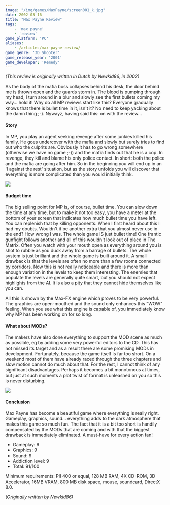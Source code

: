 ```yaml
---
image: "/img/games/MaxPayne/screen001_k.jpg"
date: 2002-03-16
title: "Max Payne Review"
tags:
    - 'max payne'
    - 'review'
game_platform: 'PC'
aliases:
    - /articles/max-payne-review/
game_genre: '3D Shooter'
game_release_year: '2001'
game_developer: 'Remedy'
---
```


_(This review is originally written in Dutch by Newkid86, in 2002)_

As the body of the mafia boss collapses behind his desk, the door behind me is thrown open and the guards storm in. The blood is pumping through my head, I turn around in a blur and slowly see the first bullets coming my way… hold it! Why do all MP reviews start like this? Everyone gradually knows that there is bullet time in it, isn't it? No need to keep yacking about the damn thing ;-). Nywayz, having said this: on with the review…

#### Story

In MP, you play an agent seeking revenge after some junkies killed his family. He goes undercover with the mafia and slowly but surely tries to find out who the culprits are. Obviously it has to go wrong somewhere (otherwise we have no game ;-)) and the mafia finds out that he is a cop. In revenge, they kill and blame his only police contact. In short: both the police and the mafia are going after him. So in the beginning you will end up in an 'I against the rest' situation, but as the story unfolds you will discover that everything is more complicated than you would initially think.

![](/img/games/MaxPayne/screen002.jpg)

#### Budget time

The big selling point for MP is, of course, bullet time. You can slow down the time at any time, but to make it not too easy, you have a meter at the bottom of your screen that indicates how much bullet time you have left. You can replenish that by killing opponents. When I first heard about this I had my doubts. Wouldn't it be another extra that you almost never use in the end? How wrong I was. The whole game IS just bullet time! One frantic gunfight follows another and all of this wouldn't look out of place in The Matrix. Often you watch with your mouth open as everything around you is shot to rubble as you duck away from a barrage of bullets. The whole system is just brilliant and the whole game is built around it. A small drawback is that the levels are often no more than a few rooms connected by corridors. Now this is not really noticeable and there is more than enough variation in the levels to keep them interesting. The enemies that populate the levels are generally quite smart, but you should not expect highlights from the AI. It is also a pity that they cannot hide themselves like you can.

All this is shown by the Max-FX engine which proves to be very powerful. The graphics are open-mouthed and the sound only enhances this "WOW" feeling. When you see what this engine is capable of, you immediately know why MP has been working on for so long.

#### What about MODs?

The makers have also done everything to support the MOD scene as much as possible, eg by adding some very powerful editors to the CD. This has not missed its target and as a result there are some promising MODs in development. Fortunately, because the game itself is far too short. On a weekend most of them have already raced through the three chapters and slow motion cannot do much about that. For the rest, I cannot think of any significant disadvantages. Perhaps it becomes a bit monotonous at times, but just at such moments a plot twist of format is unleashed on you so this is never disturbing.

![](/img/games/MaxPayne/screen003.jpg)

#### Conclusion

Max Payne has become a beautiful game where everything is really right. Gameplay, graphics, sound… everything adds to the dark atmosphere that makes this game so much fun. The fact that it is a bit too short is handily compensated by the MODs that are coming and with that the biggest drawback is immediately eliminated. A must-have for every action fan!

- Gameplay: 9
- Graphics: 9
- Sound: 9
- Addiction level: 9
- Total: 91/100

Minimum requirements:  PII 400 or equal, 128 MB RAM, 4X CD-ROM, 3D Accelerator, 16MB VRAM, 800 MB disk space, mouse, soundcard, DirectX 8.0.

_(Originally written by Newkid86)_
